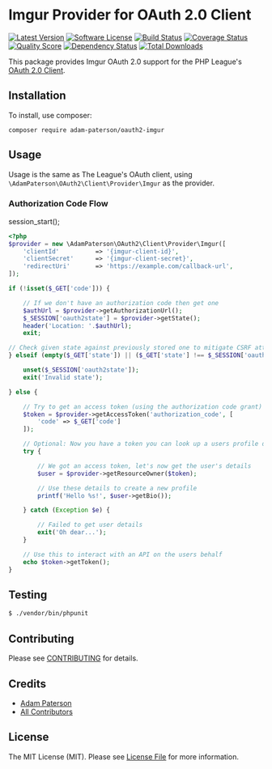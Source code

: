 # Imgur Provider for OAuth 2.0 Client
[![Latest Version](https://img.shields.io/github/release/adam-paterson/oauth2-imgur.svg?style=flat-square)](https://github.com/adam-paterson/oauth2-imgur/releases)
[![Software License](https://img.shields.io/badge/license-MIT-brightgreen.svg?style=flat-square)](LICENSE.md)
[![Build Status](https://img.shields.io/travis/adam-paterson/oauth2-imgur/master.svg?style=flat-square)](https://travis-ci.org/adam-paterson/oauth2-imgur)
[![Coverage Status](https://img.shields.io/scrutinizer/coverage/g/adam-paterson/oauth2-imgur.svg?style=flat-square)](https://scrutinizer-ci.com/g/adam-paterson/oauth2-imgur/code-structure)
[![Quality Score](https://img.shields.io/scrutinizer/g/adam-paterson/oauth2-imgur.svg?style=flat-square)](https://scrutinizer-ci.com/g/adam-paterson/oauth2-imgur)
[![Dependency Status](https://img.shields.io/versioneye/d/php/adam-paterson:oauth2-imgur/1.0.0.svg?style=flat-square)](https://www.versioneye.com/php/adam-paterson:oauth2-imgur/1.0.0)
[![Total Downloads](https://img.shields.io/packagist/dt/adam-paterson/oauth2-imgur.svg?style=flat-square)](https://packagist.org/packages/adam-paterson/oauth2-imgur)

This package provides Imgur OAuth 2.0 support for the PHP League's [OAuth 2.0 Client](https://github.com/thephpleague/oauth2-client).

## Installation

To install, use composer:

```
composer require adam-paterson/oauth2-imgur
```

## Usage

Usage is the same as The League's OAuth client, using `\AdamPaterson\OAuth2\Client\Provider\Imgur` as the provider.

### Authorization Code Flow

session_start();

```php
<?php
$provider = new \AdamPaterson\OAuth2\Client\Provider\Imgur([
    'clientId'          => '{imgur-client-id}',
    'clientSecret'      => '{imgur-client-secret}',
    'redirectUri'       => 'https://example.com/callback-url',
]);

if (!isset($_GET['code'])) {

    // If we don't have an authorization code then get one
    $authUrl = $provider->getAuthorizationUrl();
    $_SESSION['oauth2state'] = $provider->getState();
    header('Location: '.$authUrl);
    exit;

// Check given state against previously stored one to mitigate CSRF attack
} elseif (empty($_GET['state']) || ($_GET['state'] !== $_SESSION['oauth2state'])) {

    unset($_SESSION['oauth2state']);
    exit('Invalid state');

} else {

    // Try to get an access token (using the authorization code grant)
    $token = $provider->getAccessToken('authorization_code', [
        'code' => $_GET['code']
    ]);

    // Optional: Now you have a token you can look up a users profile data
    try {

        // We got an access token, let's now get the user's details
        $user = $provider->getResourceOwner($token);

        // Use these details to create a new profile
        printf('Hello %s!', $user->getBio());

    } catch (Exception $e) {

        // Failed to get user details
        exit('Oh dear...');
    }

    // Use this to interact with an API on the users behalf
    echo $token->getToken();
}

```

## Testing

``` bash
$ ./vendor/bin/phpunit
```

## Contributing

Please see [CONTRIBUTING](https://github.com/adam-paterson/oauth2-imgur/blob/master/CONTRIBUTING.md) for details.


## Credits

- [Adam Paterson](https://github.com/adam-paterson)
- [All Contributors](https://github.com/adam-paterson/oauth2-imgur/contributors)


## License

The MIT License (MIT). Please see [License File](https://github.com/adam-paterson/oauth2-imgur/blob/master/LICENSE) for more information.